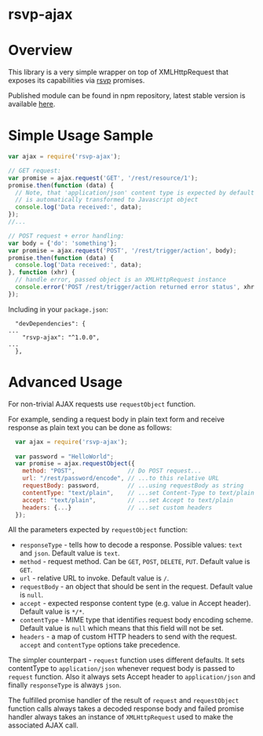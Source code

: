 rsvp-ajax
=========

# Overview

This library is a very simple wrapper on top of XMLHttpRequest that exposes its capabilities via [rsvp](https://github.com/tildeio/rsvp.js) promises.

Published module can be found in npm repository, latest stable version is available [here](https://www.npmjs.com/package/rsvp-ajax).

# Simple Usage Sample

```js
var ajax = require('rsvp-ajax');

// GET request:
var promise = ajax.request('GET', '/rest/resource/1');
promise.then(function (data) {
  // Note, that 'application/json' content type is expected by default and response
  // is automatically transformed to Javascript object
  console.log('Data received:', data);
});
//...

// POST request + error handling:
var body = {'do': 'something'};
var promise = ajax.request('POST', '/rest/trigger/action', body);
promise.then(function (data) {
  console.log('Data received:', data);
}, function (xhr) {
  // handle error, passed object is an XMLHttpRequest instance
  console.error('POST /rest/trigger/action returned error status', xhr.status);
});
```

Including in your ``package.json``:

```
  "devDependencies": {
...
    "rsvp-ajax": "^1.0.0",
...
  },
```

# Advanced Usage

For non-trivial AJAX requests use ``requestObject`` function.

For example, sending a request body in plain text form and receive response as plain text you can be done as follows:

```js
  var ajax = require('rsvp-ajax');
  
  var password = "HelloWorld";
  var promise = ajax.requestObject({
    method: "POST",               // Do POST request...
    url: "/rest/password/encode", // ...to this relative URL
    requestBody: password,        // ...using requestBody as string
    contentType: "text/plain",    // ...set Content-Type to text/plain
    accept: "text/plain",         // ...set Accept to text/plain
    headers: {...}                // ...set custom headers
  });
```

All the parameters expected by ``requestObject`` function:

* ``responseType`` - tells how to decode a response. Possible values: ``text`` and ``json``. Default value is ``text``.
* ``method`` - request method. Can be ``GET``, ``POST``, ``DELETE``, ``PUT``. Default value is ``GET``.
* ``url`` - relative URL to invoke. Default value is ``/``.
* ``requestBody`` - an object that should be sent in the request. Default value is ``null``.
* ``accept`` - expected response content type (e.g. value in Accept header). Default value is ``*/*``.
* ``contentType`` - MIME type that identifies request body encoding scheme. Default value is ``null`` which means that this field will not be set.
* ``headers`` - a map of custom HTTP headers to send with the request. ``accept`` and ``contentType`` options take precedence.

The simpler counterpart - ``request`` function uses different defaults. It sets contentType to ``application/json`` whenever request body is passed to ``request`` function. Also it always sets Accept header to ``application/json`` and finally ``responseType`` is always ``json``.

The fulfilled promise handler of the result of ``request`` and ``requestObject`` function calls always takes a decoded response body and failed promise handler always takes an instance of ``XMLHttpRequest`` used to make the associated AJAX call.

